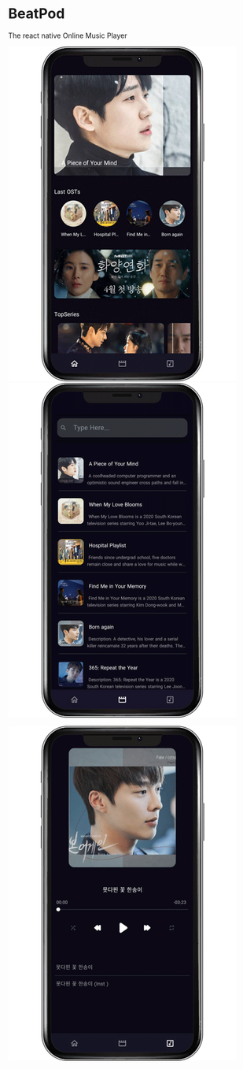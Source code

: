 # BeatPod
The react native Online Music Player




![Example One](./assets/images/screen1.png  "Example png") ![Example two](./assets/images/screen2.png  "Example png") 

![Example three](./assets/images/screen3.png  "Example png")

